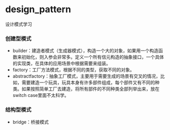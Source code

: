 # design_pattern
设计模式学习

### 创建型模式
- builder：建造者模式（生成器模式），构造一个大的对象，如果用一个构造函数来初始化，则入参会非常多。定义一个所有信元构造的抽象接口，一个具体的实现类，在具体的应用场景中根据需要来组装。
- factory：工厂方法模式，根据不同的类型，获取不同的对象。
- abstractfactory：抽象工厂模式，主要用于需要生成的场景有交叉的情况，比如，需要建造一个玩具，玩具本身有许多部件组成，每个部件又有不同的种类。如果按照简单工厂去建造，将所有部件的不同种类全部列举出来，放在switch case里面不太科学。

### 结构型模式
- bridge：桥接模式

